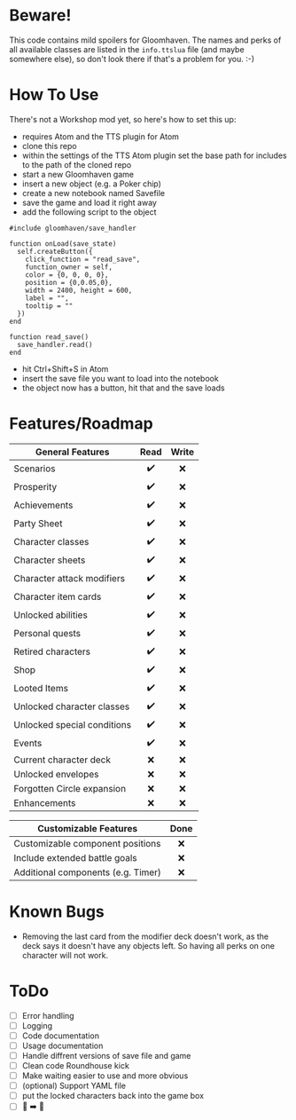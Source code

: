 # Beware!
This code contains mild spoilers for Gloomhaven. The names and perks of all available classes are listed in the `info.ttslua` file (and maybe somewhere else), so don't look there if that's a problem for you. :-)

# How To Use
There's not a Workshop mod yet, so here's how to set this up:
- requires Atom and the TTS plugin for Atom
- clone this repo
- within the settings of the TTS Atom plugin set the base path for includes to the path of the cloned repo
- start a new Gloomhaven game
- insert a new object (e.g. a Poker chip)
- create a new notebook named Savefile
- save the game and load it right away
- add the following script to the object
```
#include gloomhaven/save_handler

function onLoad(save_state)
  self.createButton({
    click_function = "read_save",
    function_owner = self,
    color = {0, 0, 0, 0},
    position = {0,0.05,0},
    width = 2400, height = 600,
    label = "",
    tooltip = ""
  })
end

function read_save()
  save_handler.read()
end
```
- hit Ctrl+Shift+S in Atom
- insert the save file you want to load into the notebook
- the object now has a button, hit that and the save loads

# Features/Roadmap
| General Features                    | Read | Write |
| ----------------------------------- | :--: | :---: |
| Scenarios                           | ✔️    | ❌   |
| Prosperity                          | ✔️    | ❌   |
| Achievements                        | ✔️    | ❌   |
| Party Sheet                         | ✔️    | ❌   |
| Character classes                   | ✔️    | ❌   |
| Character sheets                    | ✔️    | ❌   |
| Character attack modifiers          | ✔️    | ❌   |
| Character item cards                | ✔️    | ❌   |
| Unlocked abilities                  | ✔️    | ❌   |
| Personal quests                     | ✔️    | ❌   |
| Retired characters                  | ✔️    | ❌   |
| Shop                                | ✔️    | ❌   |
| Looted Items                        | ✔️    | ❌   |
| Unlocked character classes          | ✔️    | ❌   |
| Unlocked special conditions         | ✔️    | ❌   |
| Events                              | ✔️    | ❌   |
| Current character deck              | ❌   | ❌   |
| Unlocked envelopes                  | ❌   | ❌   |
| Forgotten Circle expansion          | ❌   | ❌   |
| Enhancements                        | ❌   | ❌   |


| Customizable Features               | Done |
| ----------------------------------- | :--: |
| Customizable component positions    | ❌  |
| Include extended battle goals       | ❌  |
| Additional components (e.g. Timer)  | ❌  |


# Known Bugs
- Removing the last card from the modifier deck doesn't work, as the deck says it doesn't have any objects left. So having all perks on one character will not work.

# ToDo
- [ ] Error handling
- [ ] Logging
- [ ] Code documentation
- [ ] Usage documentation
- [ ] Handle diffrent versions of save file and game
- [ ] Clean code Roundhouse kick
- [ ] Make waiting easier to use and more obvious
- [ ] (optional) Support YAML file
- [ ] put the locked characters back into the game box
- [ ] 🐍 ➡️ 🐫
